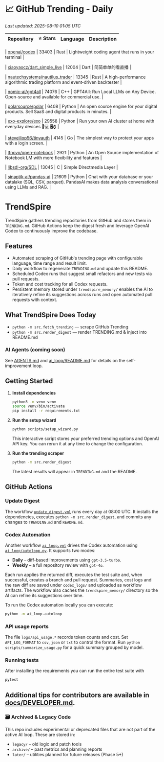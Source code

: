 <!-- TRENDING_START -->
# 📈 GitHub Trending - Daily

_Last updated: 2025-08-10 01:05 UTC_

| Repository | ⭐ Stars | Language | Description |
|------------|--------:|----------|-------------|

| [openai/codex](https://github.com/openai/codex) | 33403 | Rust | Lightweight coding agent that runs in your terminal |

| [xiaoyaocz/dart_simple_live](https://github.com/xiaoyaocz/dart_simple_live) | 12004 | Dart | 简简单单的看直播 |

| [nautechsystems/nautilus_trader](https://github.com/nautechsystems/nautilus_trader) | 13345 | Rust | A high-performance algorithmic trading platform and event-driven backtester |

| [nomic-ai/gpt4all](https://github.com/nomic-ai/gpt4all) | 74076 | C++ | GPT4All: Run Local LLMs on Any Device. Open-source and available for commercial use. |

| [polarsource/polar](https://github.com/polarsource/polar) | 6408 | Python | An open source engine for your digital products. Sell SaaS and digital products in minutes. |

| [exo-explore/exo](https://github.com/exo-explore/exo) | 29558 | Python | Run your own AI cluster at home with everyday devices 📱💻 🖥️⌚ |

| [steveiliop56/tinyauth](https://github.com/steveiliop56/tinyauth) | 4145 | Go | The simplest way to protect your apps with a login screen. |

| [lfnovo/open-notebook](https://github.com/lfnovo/open-notebook) | 2921 | Python | An Open Source implementation of Notebook LM with more flexibility and features |

| [libsdl-org/SDL](https://github.com/libsdl-org/SDL) | 13045 | C | Simple Directmedia Layer |

| [sinaptik-ai/pandas-ai](https://github.com/sinaptik-ai/pandas-ai) | 21609 | Python | Chat with your database or your datalake (SQL, CSV, parquet). PandasAI makes data analysis conversational using LLMs and RAG. |
<!-- TRENDING_END -->

# TrendSpire

TrendSpire gathers trending repositories from GitHub and stores them in `TRENDING.md`. GitHub Actions keep the digest fresh and leverage OpenAI Codex to continuously improve the codebase.

## Features

- Automated scraping of GitHub's trending page with configurable language, time range and result limit.
- Daily workflow to regenerate `TRENDING.md` and update this README.
- Scheduled Codex runs that suggest small refactors and new tests via pull requests.
- Token and cost tracking for all Codex requests.
- Persistent memory stored under `trendspire_memory/` enables the AI to
  iteratively refine its suggestions across runs and open automated pull
  requests with context.

## What TrendSpire Does Today

- `python -m src.fetch_trending` — scrape GitHub Trending
- `python -m src.render_digest` — render TRENDING.md & inject into README.md

### AI Agents (coming soon)
See [AGENTS.md](./AGENTS.md) and [ai_loop/README.md](./ai_loop/README.md) for details on the self-improvement loop.

## Getting Started

1. **Install dependencies**
   ```bash
   python3 -m venv venv
   source venv/bin/activate
   pip install -r requirements.txt
   ```

2. **Run the setup wizard**
   ```bash
   python scripts/setup_wizard.py
   ```
   This interactive script stores your preferred trending options and OpenAI API key.
   You can rerun it at any time to change the configuration.

3. **Run the trending scraper**
   ```bash
   python -m src.render_digest
   ```
   The latest results will appear in `TRENDING.md` and the README.


## GitHub Actions

### Update Digest

The workflow [`update_digest.yml`](.github/workflows/update_digest.yml) runs every day at 08:00 UTC. It installs the dependencies, executes `python -m src.render_digest`, and commits any changes to `TRENDING.md` and `README.md`.

### Codex Automation

Another workflow [`ai_loop.yml`](.github/workflows/ai_loop.yml) drives the Codex automation using [`ai_loop/autoloop.py`](ai_loop/autoloop.py). It supports two modes:

- **Daily** – diff-based improvements using `gpt-3.5-turbo`.
- **Weekly** – a full repository review with `gpt-4o`.

Each run applies the returned diff, executes the test suite and, when successful, creates a branch and pull request. Summaries, cost logs and the raw diff are saved under `codex_logs/` and uploaded as workflow artifacts. The workflow also caches the `trendspire_memory/` directory so the AI can refine its suggestions over time.

To run the Codex automation locally you can execute:

```bash
python -m ai_loop.autoloop
```

### API usage reports

The file `logs/api_usage.*` records token counts and cost. Set `API_LOG_FORMAT`
to `csv`, `json` or `txt` to control the format. Run `python
scripts/summarize_usage.py` for a quick summary grouped by model.

### Running tests

After installing the requirements you can run the entire test suite with

```bash
pytest
```

Additional tips for contributors are available in
[docs/DEVELOPER.md](docs/DEVELOPER.md).
---

### 🗃 Archived & Legacy Code

This repo includes experimental or deprecated files that are not part of the active AI loop. These are stored in:

- `legacy/` – old logic and patch tools
- `archive/` – past metrics and planning reports
- `later/` – utilities planned for future releases (Phase 5+)
